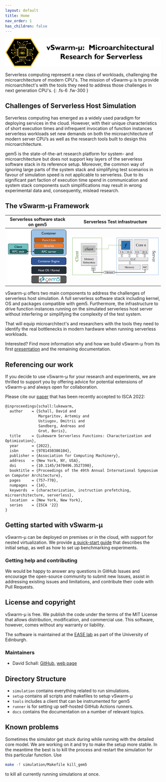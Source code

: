 ```yaml
---
layout: default
title: Home
nav_order: 1
has_children: false
---
```


![vSwarm-u Header](figures/vSwarm-u-hdr.png)

<!-- # vSwarm-&mu; Documentation -->

Serverless computing represent a new class of workloads, challenging the microarchitecture of modern CPU's. The mission of vSwarm-&mu; is to provide microarchitect's with the tools they need to address those challenges in next generation CPU's.
{: .fs-6 .fw-300 }


## Challenges of Serverless Host Simulation

Serverless computing has emerged as a widely used paradigm for deploying services in the cloud. However, with their unique characteristics of short execution times and infrequent invocation of function instances serverless workloads set new demands on both the microarchitecture of modern server CPU’s as well as the research tools built to design this microarchitecture.

gem5 is the state-of-the-art research platform for system- and microarchitecture but does not support key layers of the serverless software stack in its reference setup. Moreover, the common way of ignoring large parts of the system stack and simplifying test scenarios in favour of simulation speed is not applicable to serverless. Due to its significant part faction of execution time spend in communication and system stack components such simplifications may result in wrong experimental data and, consequently, mislead research.


## The vSwarm-&mu; Framework

| Serverless software stack on gem5 | Serverless Test infrastructure |
|---|---|
| <img src="./figures/serverless-stack.jpg" title="Serverless Stack"/> | <img src="./figures/serverless-system.jpg" title="vSwarm-u design"/> |

vSwarm-&mu; offers two main components to address the challenges of serverless host simulation. A full serverless software stack including kernel, OS and packages compatible with gem5. Furthermore, the infrastructure to drive function instances running on the simulated serverless host server without interfering or simplifying the complexity of the test system.

That will equip microarchitect's and researchers with the tools they need to identify the real bottlenecks in modern hardware when running serverless workloads.

Interested? Find more information why and how we build vSwarm-&mu; from its first [presentation](./methodology.md) and the remaining documentation.


## Referencing our work

If you decide to use vSwarm-&mu; for your research and experiments, we are thrilled to support you by offering
advice for potential extensions of vSwarm-&mu; and always open for collaboration.

Please cite our [paper](https://ease-lab.github.io/ease_website/pubs/JUKEBOX_ISCA22.pdf) that has been recently accepted to ISCA 2022:


```
@inproceedings{schall:lukewarm,
  author    = {Schall, David and
               Margaritov, Artemiy and
               Ustiugov, Dmitrii and
               Sandberg, Andreas and
               Grot, Boris},
  title     = {Lukewarm Serverless Functions: Characterization and Optimization},
  year      = {2022},
  isbn      = {9781450386104},
  publisher = {Association for Computing Machinery},
  address   = {New York, NY, USA},
  doi       = {10.1145/3470496.3527390},
  booktitle = {Proceedings of the 49th Annual International Symposium on Computer Architecture},
  pages     = {757–770},
  numpages  = {14},
  keywords  = {characterization, instruction prefetching, microarchitecture, serverless},
  location  = {New York, New York},
  series    = {ISCA '22}
}
```


## Getting started with vSwarm-&mu;

vSwarm-&mu; can be deployed on premises or in the cloud, with support for nested virtualization. We provide [a quick-start guide](./quick_start.md)
that describes the initial setup, as well as how to set up benchmarking experiments.


### Getting help and contributing

We would be happy to answer any questions in GitHub Issues and encourage the open-source community to submit new Issues, assist in addressing existing issues and limitations, and contribute their code with Pull Requests.


## License and copyright

vSwarm-&mu; is free. We publish the code under the terms of the MIT License that allows distribution, modification, and commercial use.
This software, however, comes without any warranty or liability.

The software is maintained at the [EASE lab](https://easelab.inf.ed.ac.uk/) as part of the University of Edinburgh.


### Maintainers

* David Schall: [GitHub](https://github.com/dhschall), [web page](https://dhschall.github.io/)



## Directory Structure

- `simulation` contains everything related to run simulations.
- `setup` contains all scripts and makefiles to setup vSwarm-&mu;
- `tools` includes a client that can be instrumented for gem5
- `runner` is for setting up self-hosted GitHub Actions runners.
- `docs` contains the documentation on a number of relevant topics.



## Known problems

Sometimes the simulator get stuck during while running with the detailed core model. We are working on it and try to make the setup more stable.
In the meantime the best is to kill the process and restart the simulation for this particular function.
Use
```bash
make -f simulation/Makefile kill_gem5
```
to kill all currently running simulations at once.


